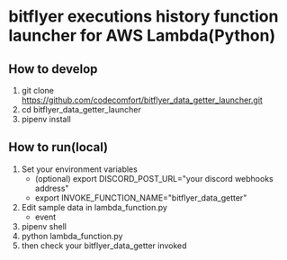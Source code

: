# bitflyer executions history function launcher for AWS Lambda(Python)



## How to develop

1. git clone https://github.com/codecomfort/bitflyer_data_getter_launcher.git
2. cd bitflyer_data_getter_launcher
3. pipenv install



## How to run(local)

1. Set your environment variables
   - (optional) export DISCORD_POST_URL="your discord webhooks address"
   - export INVOKE_FUNCTION_NAME="bitflyer_data_getter"
2. Edit sample data in lambda_function.py
   - event
3. pipenv shell
4. python lambda_function.py
5. then check your bitflyer_data_getter invoked


